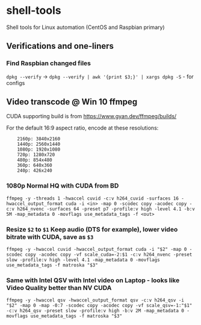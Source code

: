 # shell-tools
Shell tools for Linux automation (CentOS and Raspbian primary)


## Verifications and one-liners

### Find Raspbian changed files
`dpkg --verify` -> `dpkg --verify | awk '{print $3;}' | xargs dpkg -S` - for configs

## Video transcode @ Win 10 ffmpeg
CUDA supporting build is from https://www.gyan.dev/ffmpeg/builds/

For the default 16:9 aspect ratio, encode at these resolutions:
```
    2160p: 3840x2160
    1440p: 2560x1440
    1080p: 1920x1080
    720p: 1280x720
    480p: 854x480
    360p: 640x360
    240p: 426x240
```
### 1080p Normal HQ with CUDA from BD
`ffmpeg -y -threads 1 -hwaccel cuvid -c:v h264_cuvid -surfaces 16 -hwaccel_output_format cuda -i <in> -map 0 -scodec copy -acodec copy -c:v h264_nvenc -surfaces 64 -preset p7 -profile:v high -level 4.1 -b:v 5M -map_metadata 0 -movflags use_metadata_tags -f <out>`
### Resize `$2` to `$1` Keep audio (DTS for example), lower video bitrate with CUDA, save as `$3`
`ffmpeg -y -hwaccel cuvid -hwaccel_output_format cuda -i "$2" -map 0 -scodec copy -acodec copy -vf scale_cuda=-2:$1 -c:v h264_nvenc -preset slow -profile:v high -level 4.1 -map_metadata 0 -movflags use_metadata_tags -f matroska "$3"`
### Same with Intel QSV with Intel video on Laptop - looks like Video Quality better than NV CUDA
`ffmpeg -y -hwaccel qsv -hwaccel_output_format qsv -c:v h264_qsv -i "$2" -map 0 -map -0:7 -scodec copy -acodec copy -vf scale_qsv=-1:"$1" -c:v h264_qsv -preset slow -profile:v high -b:v 2M -map_metadata 0 -movflags use_metadata_tags -f matroska "$3"`
